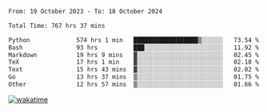 <!--START_SECTION:waka-->

```txt
From: 19 October 2023 - To: 18 October 2024

Total Time: 767 hrs 37 mins

Python             574 hrs 1 min   ██████████████████▒░░░░░░   73.54 %
Bash               93 hrs          ███░░░░░░░░░░░░░░░░░░░░░░   11.92 %
Markdown           19 hrs 9 mins   ▓░░░░░░░░░░░░░░░░░░░░░░░░   02.45 %
TeX                17 hrs 1 min    ▓░░░░░░░░░░░░░░░░░░░░░░░░   02.18 %
Text               15 hrs 43 mins  ▓░░░░░░░░░░░░░░░░░░░░░░░░   02.02 %
Go                 13 hrs 37 mins  ▒░░░░░░░░░░░░░░░░░░░░░░░░   01.75 %
Other              12 hrs 57 mins  ▒░░░░░░░░░░░░░░░░░░░░░░░░   01.66 %
```

<!--END_SECTION:waka-->
[![wakatime](https://wakatime.com/badge/user/5f89a63a-5294-4958-ad30-2b3455e63f2a.svg)](https://wakatime.com/@5f89a63a-5294-4958-ad30-2b3455e63f2a)
